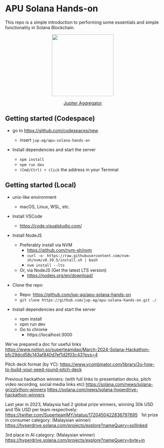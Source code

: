 # APU Solana Hands-on

This repo is a simple introduction to performing some essentials and simple functionality in Solana Blockchain.

<p align="center">
<img src="https://jup.ag/svg/jupiter-logo.svg" width="200" height="200" />
</p>

<p align="center">
<a href="https://jup.ag">Jupiter Aggregator</a>
</p>

## Getting started (Codespace)

- go to https://github.com/codespaces/new

  - insert `jup-ag/apu-solana-hands-on`

- Install dependencies and start the server
  - `npm install`
  - `npm run dev`
  - `(Cmd/Ctrl) + click` the address in your Terminal

## Getting started (Local)

- unix-like environment

  - macOS, Linux, WSL, etc.

- Install VSCode

  - https://code.visualstudio.com/

- Install NodeJS

  - Preferably install via NVM
    - https://github.com/nvm-sh/nvm
    - `curl -o- https://raw.githubusercontent.com/nvm-sh/nvm/v0.39.5/install.sh | bash`
    - `nvm install --lts`
  - Or, via NodeJS (Get the latest LTS version)
    - https://nodejs.org/en/download/

- Clone the repo

  - Repo: https://github.com/jup-ag/apu-solana-hands-on
  - `git clone https://github.com/jup-ag/apu-solana-hands-on.git ./`

- Install dependencies and start the server
  - npm install
  - npm run dev
  - Go to chrome
    - https://localhost:3000





We've prepared a doc for useful links
https://www.notion.so/superteamdao/March-2024-Solana-Hackathon-bfc29dcd58c143af840d7ef1d2f03c43?pvs=4  

Pitch deck format (by YC): 
https://www.ycombinator.com/library/2u-how-to-build-your-seed-round-pitch-deck  

Previous hackathon winners: (with full links to presentation decks, pitch video recording, social media links etc) 
https://solana.com/news/solana-grizzlython-winners 
https://solana.com/news/solana-hyperdrive-hackathon-winners 

Last year in 2023, Malaysia had 2 global prize winners, winning 30k USD and 15k USD per team respectively:
 https://twitter.com/SuperteamMY/status/1720450422836797695   1st prize in consumer category: (Malaysian winner)
https://hyperdrive.solana.com/projects/explore?nameQuery=sollinked

3rd place in AI category: (Malaysian winner)
https://hyperdrive.solana.com/projects/explore?nameQuery=byte+in

